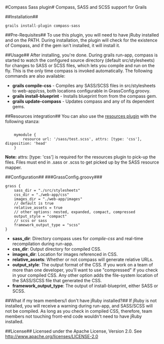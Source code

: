 #Compass Sass plugin#
Compass, SASS and SCSS support for Grails

##Installation##
<pre><code>grails install-plugin compass-sass</code></pre>

##Pre-Requisites##
To use this plugin, you will need to have jRuby installed and on the PATH. During installation, the plugin will check for the existence of Compass, and if the gem isn't installed, it will install it.

##Usage##
After installing, you're done. During grails run-app, compass is started to watch the configured source directory (default src/stylesheets) for changes to SASS or SCSS files, which lets you compile and run on the fly. This is the only time compass is invoked automatically. The following commands are also available:

* **grails compile-css** - Compiles any SASS/SCSS files in src/stylesheets to web-app/css, both locations configurable in GrassConfig.groovy.
* **grails install-blueprint** - Installs blueprint from from the compass gem.
* **grails update-compass** - Updates compass and any of its dependent gems.

##Resources integration##
You can also use the <a href='http://grails.org/plugin/resources'>resources plugin</a> with the following stanza:
<pre><code>
    mymodule {
        resource url: '/sass/test.scss', attrs: [type: 'css'], disposition: 'head'
    }
</code></pre>

**Note:** attrs: [type: 'css'] is required for the resources plugin to pick-up the files. Files must end in .sass or .scss to get picked up by the SASS resource mapper.

##Configuration##
###GrassConfig.groovy###
<pre><code>grass {
	sass_dir = "./src/stylesheets"
	css_dir = "./web-app/css"
	images_dir = "./web-app/images"	
	// default is true
	relative_assets = true
	// other options: nested, expanded, compact, compressed
	output_style = "compact"
	// scss or sass 
	framework_output_type = "scss"	
}</code></pre>


* **sass_dir**: Directory compass uses for *compile-css* and real-time recompilation during run-app.
* **css_dir**: Output directory for compiled CSS.
* **images_dir**: Location for images referenced in CSS.
* **relative_assets**: Whether or not compass will generate relative URLs.
* **output_style**: The output format of the CSS. If you work on a team of more than one developer, you'll want to use "compressed" if you check in your compiled CSS. Any other option adds the file-system location of the SASS/SCSS file that generated the CSS.
* **framework\_output\_type**: The output of install-blueprint, either SASS or SCSS.

##What if my team members/I don't have jRuby installed?##
If jRuby is not installed, you will receive a warning during run-app, and SASS/SCSS will not be compiled. As long as you check in compiled CSS, therefore, team members not touching front-end code wouldn't need to have jRuby installed.

##License##
Licensed under the Apache License, Version 2.0. See <a href="http://www.apache.org/licenses/LICENSE-2.0">http://www.apache.org/licenses/LICENSE-2.0</a>